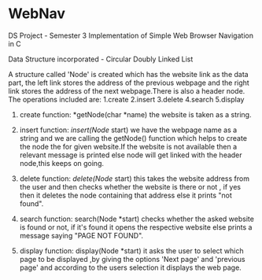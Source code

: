# WebNav 
DS Project - Semester 3
Implementation of Simple Web Browser Navigation in C 

Data Structure incorporated - Circular Doubly Linked List

A structure called 'Node' is created which has the website link as the data part, the left link stores the address of the previous webpage and the right link stores the address of the next webpage.There is also a header node.
The operations included are:
1.create
2.insert
3.delete
4.search
5.display

1. create function:
*getNode(char *name)
the website is taken as a string.

2. insert function:
*insert(Node* start)
we have the webpage name as a string and we are calling the getNode() function which helps to create the node the for given website.If the website is not available then a relevant message is printed else node will get linked with the header node,this keeps on going.

3. delete function:
*delete(Node* start)
this takes the website address from the user and then checks whether the website is there or not , if yes then it deletes the node containing that address else it prints "not found".

4. search function:
search(Node *start)
checks whether the asked website is found or not, if it's found it opens the respective website else prints a message saying "PAGE NOT FOUND".

5. display function:
display(Node *start)
it asks the user to select which page to be displayed ,by giving the options 'Next page' and 'previous page' and according to the users selection it displays the web page.
